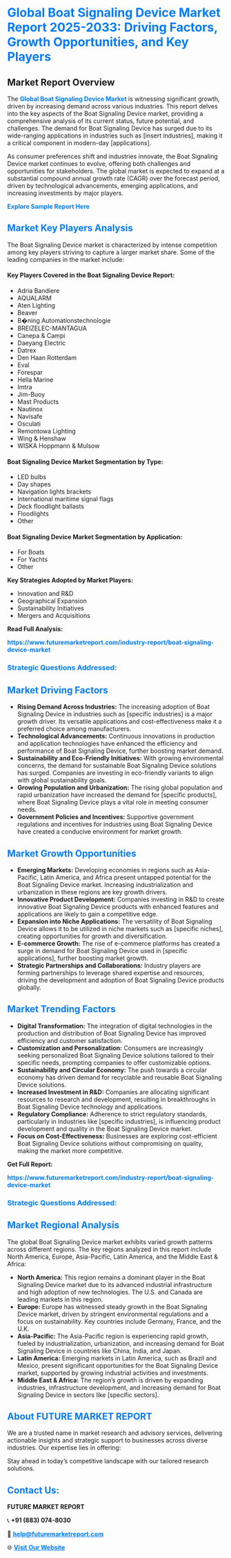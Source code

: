 <h1 style="color: #007BFF;">Global Boat Signaling Device Market Report 2025-2033: Driving Factors, Growth Opportunities, and Key Players</h1>

<section id="overview">
<h2>Market Report Overview</h2>
<p>The <a href="https://www.futuremarketreport.com/industry-report/boat-signaling-device-market" style="color: #007BFF; text-decoration: none;"><strong>Global Boat Signaling Device Market</strong></a> is witnessing significant growth, driven by increasing demand across various industries. This report delves into the key aspects of the Boat Signaling Device market, providing a comprehensive analysis of its current status, future potential, and challenges. The demand for Boat Signaling Device has surged due to its wide-ranging applications in industries such as [insert industries], making it a critical component in modern-day [applications].</p>
<p>As consumer preferences shift and industries innovate, the Boat Signaling Device market continues to evolve, offering both challenges and opportunities for stakeholders. The global market is expected to expand at a substantial compound annual growth rate (CAGR) over the forecast period, driven by technological advancements, emerging applications, and increasing investments by major players.</p>
</section>

<section id="overview">
<p><a href="https://www.futuremarketreport.com/request-sample/reportId=48463" style="color: #007BFF; text-decoration: none;"><strong>Explore Sample Report Here</strong></a></p>
</section>

<section id="key-players">
<h2 style="color: #007BFF;">Market Key Players Analysis</h2>
<p>The Boat Signaling Device market is characterized by intense competition among key players striving to capture a larger market share. Some of the leading companies in the market include:</p>
<h4>Key Players Covered in the Boat Signaling Device Report:</h4>
<ul><li>Adria Bandiere</li><li>AQUALARM</li><li>Aten Lighting</li><li>Beaver</li><li>B�ning Automationstechnologie</li><li>BREIZELEC-MANTAGUA</li><li>Canepa &amp; Campi</li><li>Daeyang Electric</li><li>Datrex</li><li>Den Haan Rotterdam</li><li>Eval</li><li>Forespar</li><li>Hella Marine</li><li>Imtra</li><li>Jim-Buoy</li><li>Mast Products</li><li>Nautinox</li><li>Navisafe</li><li>Osculati</li><li>Remontowa Lighting</li><li>Wing &amp; Henshaw</li><li>WISKA Hoppmann &amp; Mulsow</li></ul>
<h4>Boat Signaling Device Market Segmentation by Type:</h4>
<ul><li>LED bulbs</li><li>Day shapes</li><li>Navigation lights brackets</li><li>International maritime signal flags</li><li>Deck floodlight ballasts</li><li>Floodlights</li><li>Other</li></ul>

<h4>Boat Signaling Device Market Segmentation by Application:</h4>
<ul><li>For Boats</li><li>For Yachts</li><li>Other</li></ul>
<p><strong>Key Strategies Adopted by Market Players:</strong></p>
<ul>
<li>Innovation and R&D</li>
<li>Geographical Expansion</li>
<li>Sustainability Initiatives</li>
<li>Mergers and Acquisitions</li>
</ul>
</section>

<section>
<p><strong>Read Full Analysis: </strong></p><a href="https://www.futuremarketreport.com/industry-report/boat-signaling-device-market" style="color: #007BFF; text-decoration: none;"><strong>https://www.futuremarketreport.com/industry-report/boat-signaling-device-market</strong></a>
<h3 style="color: #007BFF;">Strategic Questions Addressed:</h3>
</section>

<section id="driving-factors">
<h2 style="color: #007BFF;">Market Driving Factors</h2>
<ul>
<li><strong>Rising Demand Across Industries:</strong> The increasing adoption of Boat Signaling Device in industries such as [specific industries] is a major growth driver. Its versatile applications and cost-effectiveness make it a preferred choice among manufacturers.</li>
<li><strong>Technological Advancements:</strong> Continuous innovations in production and application technologies have enhanced the efficiency and performance of Boat Signaling Device, further boosting market demand.</li>
<li><strong>Sustainability and Eco-Friendly Initiatives:</strong> With growing environmental concerns, the demand for sustainable Boat Signaling Device solutions has surged. Companies are investing in eco-friendly variants to align with global sustainability goals.</li>
<li><strong>Growing Population and Urbanization:</strong> The rising global population and rapid urbanization have increased the demand for [specific products], where Boat Signaling Device plays a vital role in meeting consumer needs.</li>
<li><strong>Government Policies and Incentives:</strong> Supportive government regulations and incentives for industries using Boat Signaling Device have created a conducive environment for market growth.</li>
</ul>
</section>

<section id="growth-opportunities">
<h2 style="color: #007BFF;">Market Growth Opportunities</h2>
<ul>
<li><strong>Emerging Markets:</strong> Developing economies in regions such as Asia-Pacific, Latin America, and Africa present untapped potential for the Boat Signaling Device market. Increasing industrialization and urbanization in these regions are key growth drivers.</li>
<li><strong>Innovative Product Development:</strong> Companies investing in R&D to create innovative Boat Signaling Device products with enhanced features and applications are likely to gain a competitive edge.</li>
<li><strong>Expansion into Niche Applications:</strong> The versatility of Boat Signaling Device allows it to be utilized in niche markets such as [specific niches], creating opportunities for growth and diversification.</li>
<li><strong>E-commerce Growth:</strong> The rise of e-commerce platforms has created a surge in demand for Boat Signaling Device used in [specific applications], further boosting market growth.</li>
<li><strong>Strategic Partnerships and Collaborations:</strong> Industry players are forming partnerships to leverage shared expertise and resources, driving the development and adoption of Boat Signaling Device products globally.</li>
</ul>
</section>

<section id="trending-factors">
<h2 style="color: #007BFF;">Market Trending Factors</h2>
<ul>
<li><strong>Digital Transformation:</strong> The integration of digital technologies in the production and distribution of Boat Signaling Device has improved efficiency and customer satisfaction.</li>
<li><strong>Customization and Personalization:</strong> Consumers are increasingly seeking personalized Boat Signaling Device solutions tailored to their specific needs, prompting companies to offer customizable options.</li>
<li><strong>Sustainability and Circular Economy:</strong> The push towards a circular economy has driven demand for recyclable and reusable Boat Signaling Device solutions.</li>
<li><strong>Increased Investment in R&D:</strong> Companies are allocating significant resources to research and development, resulting in breakthroughs in Boat Signaling Device technology and applications.</li>
<li><strong>Regulatory Compliance:</strong> Adherence to strict regulatory standards, particularly in industries like [specific industries], is influencing product development and quality in the Boat Signaling Device market.</li>
<li><strong>Focus on Cost-Effectiveness:</strong> Businesses are exploring cost-efficient Boat Signaling Device solutions without compromising on quality, making the market more competitive.</li>
</ul>
</section>

<section>
<p><strong>Get Full Report: </strong></p><a href="https://www.futuremarketreport.com/industry-report/boat-signaling-device-market" style="color: #007BFF; text-decoration: none;"><strong>https://www.futuremarketreport.com/industry-report/boat-signaling-device-market</strong></a>
<h3 style="color: #007BFF;">Strategic Questions Addressed:</h3>
</section>


<section id="regional-analysis">
<h2 style="color: #007BFF;">Market Regional Analysis</h2>
<p>The global Boat Signaling Device market exhibits varied growth patterns across different regions. The key regions analyzed in this report include North America, Europe, Asia-Pacific, Latin America, and the Middle East & Africa:</p>
<ul>
<li><strong>North America:</strong> This region remains a dominant player in the Boat Signaling Device market due to its advanced industrial infrastructure and high adoption of new technologies. The U.S. and Canada are leading markets in this region.</li>
<li><strong>Europe:</strong> Europe has witnessed steady growth in the Boat Signaling Device market, driven by stringent environmental regulations and a focus on sustainability. Key countries include Germany, France, and the U.K.</li>
<li><strong>Asia-Pacific:</strong> The Asia-Pacific region is experiencing rapid growth, fueled by industrialization, urbanization, and increasing demand for Boat Signaling Device in countries like China, India, and Japan.</li>
<li><strong>Latin America:</strong> Emerging markets in Latin America, such as Brazil and Mexico, present significant opportunities for the Boat Signaling Device market, supported by growing industrial activities and investments.</li>
<li><strong>Middle East & Africa:</strong> The region’s growth is driven by expanding industries, infrastructure development, and increasing demand for Boat Signaling Device in sectors like [specific sectors].</li>
</ul>
</section>

<footer>
<h2 style="color: #007BFF;">About FUTURE MARKET REPORT</h2>
<p>We are a trusted name in market research and advisory services, delivering actionable insights and strategic support to businesses across diverse industries. Our expertise lies in offering:</p>

<p>Stay ahead in today’s competitive landscape with our tailored research solutions.</p>

<h2 style="color: #007BFF;">Contact Us:</h2>
<p><strong>FUTURE MARKET REPORT</strong></p>
<p>📞 <strong>+91 (883) 074-8030</strong></p>
<p>📧 <strong><a href="mailto:help@futuremarketreport.com" style="color: #007BFF;">help@futuremarketreport.com</a></strong></p>
<p>🌐 <strong><a href="https://www.futuremarketreport.com/" style="color: #007BFF;">Visit Our Website</a></strong></p>
</footer>
